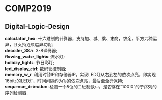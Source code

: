 # COMP2019
## Digital-Logic-Design
**calculator_hex**: 十六进制的计算器，支持加、减、乘、求商，求余，平方六种运算，且支持连续运算功能; <br />
**decoder_38.v**: 3-8译码器; <br />
**flowing_water_lights**: 流水灯; <br />
**holiday_lights**: 节日彩灯; <br />
**led_display_ctrl**: 数码管控制器; <br />
**memory_w_r**: 利用时钟IP和存储器IP，实现LED灯从右到左的依次点亮，即实现16bits的LED灯，时间间隔约为1s的依次点亮，最后至全亮保持; <br />
**sequence_detection**: 检测一个8位的二进制数中，是否存在“10010”的子序列的序列检测器.
